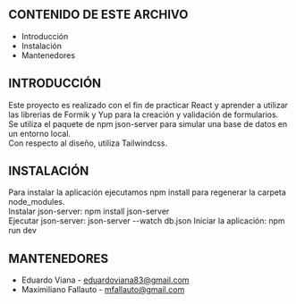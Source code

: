 CONTENIDO DE ESTE ARCHIVO
---------------------

 * Introducción
 * Instalación
 * Mantenedores


INTRODUCCIÓN
------------ 
Este proyecto es realizado con el fin de practicar React y aprender a utilizar las librerias de Formik y Yup para la creación y validación de formularios.<br />
Se utiliza el paquete de npm json-server para simular una base de datos en un entorno local.<br />
Con respecto al diseño, utiliza Tailwindcss.


INSTALACIÓN
------------

Para instalar la aplicación ejecutamos npm install para regenerar la carpeta node_modules.<br />
Instalar json-server: npm install json-server <br />
Ejecutar json-server: json-server --watch db.json
Iniciar la aplicación: npm run dev


MANTENEDORES
-----------

 * Eduardo Viana - eduardoviana83@gmail.com
 * Maximiliano Fallauto - mfallauto@gmail.com
